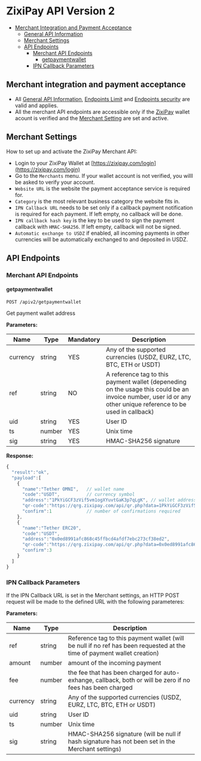 # ZixiPay API Version 2

- [Merchant Integration and Payment Acceptance](#payment-acceptance)
  - [General API Information](./rest-api.md#general-api-information)
  - [Merchant Settings](#merchant-settings)  
  - [API Endpoints](#api-endpoints)
    - [Merchant API Endpoints](#merchant-api-endpoints)
      - [getpaymentwallet](#getpaymentwallet)
    - [IPN Callback Parameters](#ipn-callback-parameters)

## Merchant integration and payment acceptance
* All [General API Information](./rest-api.md#general-api-information), [Endpoints Limit](./rest-api.md#endpoints-limit) and [Endpoints security](./rest-api.md#endpoints-security) are valid and applies.
* All the merchant API endpoints are accessible only if the [ZixiPay](https://zixipay.com) wallet acount is verified and the [Merchant Setting](#merchant-settings) are set and active.

## Merchant Settings

How to set up and activate the ZixiPay Merchant API: 

* Login to your ZixiPay Wallet at [https://zixipay.com/login](https://zixipay.com/login)
* Go to the ```Merchants``` menu. If your wallet account is not verified, you willl be asked to verify your account.
* ```Website URL``` is the website the payment acceptance service is required for.
* ```Category``` is the most relevant business category the website fits in.
* ```IPN Callback URL``` needs to be set only if a callback payment notification is required for each payment. If left empty, no callback will be done. 
* ```IPN callback hash key``` is the key to be used to sign the payment callback with ```HMAC-SHA256```. If left empty, callback will not be signed.
* ```Automatic exchange to USDZ``` if enabled, all incoming payments in other currencies will be automatically exchanged to and deposited in USDZ.


## API Endpoints
### Merchant API Endpoints
#### getpaymentwallet
```
POST /apiv2/getpaymentwallet
```
Get payment wallet address

**Parameters:**


Name | Type | Mandatory | Description
------------ | ------------ | ------------ | ------------
currency | string | YES |Any of the supported currencies (USDZ, EURZ, LTC, BTC, ETH or USDT)
ref | string | NO |A reference tag to this payment wallet (depeneding on the usage this could be an invoice number, user id or any other unique reference to be used in callback)
uid | string | YES |User ID
ts | number | YES |Unix time
sig | string | YES |HMAC-SHA256 signature

**Response:**
```javascript
{
  "result":"ok",
  "payload":[
    {
      "name":"Tether OMNI",   // wallet name
      "code":"USDT",          // currency symbol
      "address":"1PkYiGCF3zVif5vm1ogXYuvtGaK3p7qLgK", // wallet address
      "qr-code":"https://qrg.zixipay.com/api/qr.php?data=1PkYiGCF3zVif5vm1ogXYuvtGaK3p7qLgK", // QR-Code of the address
      "confirm":1             // number of confirmations required
    },
    {
      "name":"Tether ERC20",
      "code":"USDT",
      "address":"0x0ed8991afc868c45ffbcd4afdf7ebc273cf38ed2",
      "qr-code":"https://qrg.zixipay.com/api/qr.php?data=0x0ed8991afc868c45ffbcd4afdf7ebc273cf38ed2", // QR-Code of the address
      "confirm":3
    }
  ]
}
```
### IPN Callback Parameters
If the IPN Callback URL is set in the Merchant settings, an HTTP POST request will be made to the defined URL with the following parameteres:

**Parameters:**


Name | Type | Description
------------ | ------------ | ------------
ref | string |Reference tag to this payment wallet (will be null if no ref has been requested at the time of payment wallet creation)
amount|number| amount of the incoming payment
fee|number|the fee that has been charged for auto-exhange, callback, both or will be zero if no fees has been charged
currency | string | Any of the supported currencies (USDZ, EURZ, LTC, BTC, ETH or USDT)
uid | string | User ID
ts | number | Unix time
sig | string | HMAC-SHA256 signature (will be null if hash signature has not been set in the Merchant settings)
